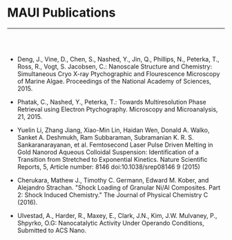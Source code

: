 # MAUI Publications

---------------

<br><br>

- Deng, J., Vine, D., Chen, S., Nashed, Y., Jin, Q., Phillips, N., Peterka, T., Ross, R., Vogt, S. Jacobsen, C.: Nanoscale Structure and Chemistry: Simultaneous Cryo X-ray Ptychographic and Flourescence Microscopy of Marine Algae. Proceedings of the National Academy of Sciences, 2015.

- Phatak, C., Nashed, Y., Peterka, T.: Towards Multiresolution Phase Retrieval using Electron Ptychography. Microscopy and Microanalysis, 21, 2015.

- Yuelin Li, Zhang Jiang, Xiao-Min Lin, Haidan Wen, Donald A. Walko, Sanket A. Deshmukh, Ram Subbaraman, Subramanian K. R. S. Sankaranarayanan, et al. Femtosecond Laser Pulse Driven Melting in Gold Nanorod Aqueous Colloidal Suspension: Identification of a Transition from Stretched to Exponential Kinetics. Nature Scientific Reports, 5, Article number: 8146 doi:10.1038/srep08146 9 (2015)

- Cherukara, Mathew J., Timothy C. Germann, Edward M. Kober, and Alejandro Strachan. "Shock Loading of Granular Ni/Al Composites. Part 2: Shock Induced Chemistry." The Journal of Physical Chemistry C (2016).

- Ulvestad, A., Harder, R., Maxey, E., Clark, J.N., Kim, J.W. Mulvaney, P., Shpyrko, O.G: Nanocatalytic Activity Under Operando Conditions, Submitted to ACS Nano.

